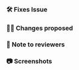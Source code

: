 <!-- If your PR fixes an open issue, use `Closes #101` to link your PR with the issue. #101 stands for the issue number you are fixing -->

### 🛠️ Fixes Issue

<!-- Remove this section if not applicable -->

<!-- Example: Closes #31 -->

### 👨‍💻 Changes proposed

<!-- List all the proposed changes in your PR -->

### 📄 Note to reviewers

<!-- Add notes to reviewers if applicable -->

### 📷 Screenshots
